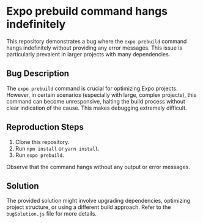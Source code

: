# Expo prebuild command hangs indefinitely

This repository demonstrates a bug where the `expo prebuild` command hangs indefinitely without providing any error messages.  This issue is particularly prevalent in larger projects with many dependencies.

## Bug Description

The `expo prebuild` command is crucial for optimizing Expo projects. However, in certain scenarios (especially with large, complex projects), this command can become unresponsive, halting the build process without clear indication of the cause. This makes debugging extremely difficult.

## Reproduction Steps

1. Clone this repository.
2. Run `npm install` or `yarn install`.
3. Run `expo prebuild`.

Observe that the command hangs without any output or error messages.

## Solution

The provided solution might involve upgrading dependencies, optimizing project structure, or using a different build approach.  Refer to the `bugSolution.js` file for more details.
